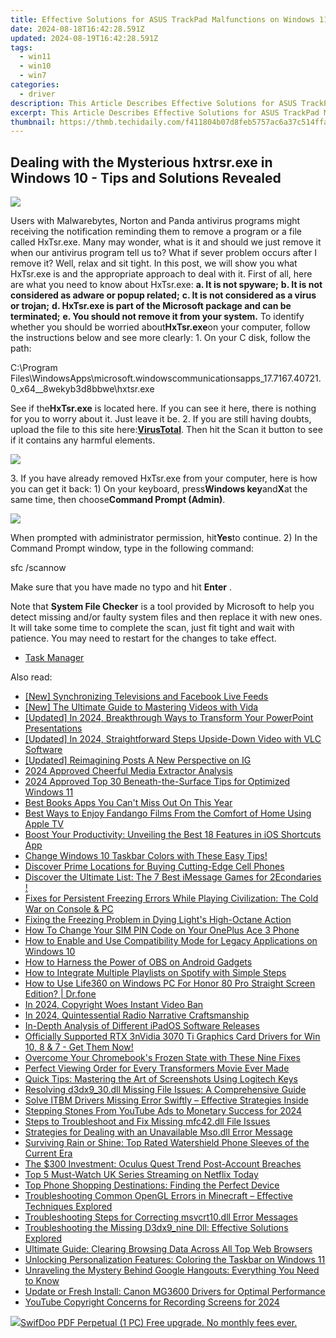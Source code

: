 ```yaml
---
title: Effective Solutions for ASUS TrackPad Malfunctions on Windows 11/10 PCs
date: 2024-08-18T16:42:28.591Z
updated: 2024-08-19T16:42:28.591Z
tags:
  - win11
  - win10
  - win7
categories:
  - driver
description: This Article Describes Effective Solutions for ASUS TrackPad Malfunctions on Windows 11/10 PCs
excerpt: This Article Describes Effective Solutions for ASUS TrackPad Malfunctions on Windows 11/10 PCs
thumbnail: https://thmb.techidaily.com/f411804b07d8feb5757ac6a37c514ffad28202840ac720d56c6054350be2fb61.jpg
---
```


## Dealing with the Mysterious hxtrsr.exe in Windows 10 - Tips and Solutions Revealed

![](https://images.drivereasy.com/wp-content/uploads/2017/06/img_594c93a245495.jpg)

Users with Malwarebytes, Norton and Panda antivirus programs might receiving the notification reminding them to remove a program or a file called HxTsr.exe. Many may wonder, what is it and should we just remove it when our antivirus program tell us to? What if sever problem occurs after I remove it? Well, relax and sit tight. In this post, we will show you what HxTsr.exe is and the appropriate approach to deal with it. First of all, here are what you need to know about HxTsr.exe: **a. It is not spyware;** **b. It is not considered as adware or popup related;** **c. It is not considered as a virus or trojan;**   **d. HxTsr.exe is part of the Microsoft package and can be terminated;** **e. You should not remove it from your system.** To identify whether you should be worried about**HxTsr.exe**on your computer, follow the instructions below and see more clearly: 1\. On your C disk, follow the path:

C:\Program Files\WindowsApps\microsoft.windowscommunicationsapps_17.7167.40721.0_x64__8wekyb3d8bbwe\hxtsr.exe

 See if the**HxTsr.exe** is located here. If you can see it here, there is nothing for you to worry about it. Just leave it be. 2\. If you are still having doubts, upload the file to this site here:[**VirusTotal**](https://www.virustotal.com/). Then hit the Scan it button to see if it contains any harmful elements.

![](https://images.drivereasy.com/wp-content/uploads/2017/06/img_594c99f6849c0.png)

3\. If you have already removed HxTsr.exe from your computer, here is how you can get it back: 1) On your keyboard, press**Windows key**and**X**at the same time, then choose**Command Prompt (Admin)**.

![](https://images.drivereasy.com/wp-content/uploads/2017/06/img_594c9ad4aa3e0.png)

When prompted with administrator permission, hit**Yes**to continue. 2) In the Command Prompt window, type in the following command:

sfc /scannow

Make sure that you have made no typo and hit **Enter** .

 Note that **System File Checker**  is a tool provided by Microsoft to help you detect missing and/or faulty system files and then replace it with new ones. It will take some time to complete the scan, just fit tight and wait with patience. You may need to restart for the changes to take effect.

* [Task Manager](https://tools.techidaily.com/drivereasy/download/)

<ins class="adsbygoogle"
     style="display:block"
     data-ad-format="autorelaxed"
     data-ad-client="ca-pub-7571918770474297"
     data-ad-slot="1223367746"></ins>



<ins class="adsbygoogle"
     style="display:block"
     data-ad-client="ca-pub-7571918770474297"
     data-ad-slot="8358498916"
     data-ad-format="auto"
     data-full-width-responsive="true"></ins>

<span class="atpl-alsoreadstyle">Also read:</span>
<div><ul>
<li><a href="https://facebook-videos.techidaily.com/new-synchronizing-televisions-and-facebook-live-feeds/"><u>[New] Synchronizing Televisions and Facebook Live Feeds</u></a></li>
<li><a href="https://some-approaches.techidaily.com/new-the-ultimate-guide-to-mastering-videos-with-vida/"><u>[New] The Ultimate Guide to Mastering Videos with Vida</u></a></li>
<li><a href="https://visual-screen-recording.techidaily.com/updated-in-2024-breakthrough-ways-to-transform-your-powerpoint-presentations/"><u>[Updated] In 2024, Breakthrough Ways to Transform Your PowerPoint Presentations</u></a></li>
<li><a href="https://visual-screen-recording.techidaily.com/updated-in-2024-straightforward-steps-upside-down-video-with-vlc-software/"><u>[Updated] In 2024, Straightforward Steps  Upside-Down Video with VLC Software</u></a></li>
<li><a href="https://instagram-videos.techidaily.com/updated-reimagining-posts-a-new-perspective-on-ig/"><u>[Updated] Reimagining Posts  A New Perspective on IG</u></a></li>
<li><a href="https://fox-direct.techidaily.com/2024-approved-cheerful-media-extractor-analysis/"><u>2024 Approved  Cheerful Media Extractor Analysis</u></a></li>
<li><a href="https://fox-direct.techidaily.com/2024-approved-top-30-beneath-the-surface-tips-for-optimized-windows-11/"><u>2024 Approved  Top 30 Beneath-the-Surface Tips for Optimized Windows 11</u></a></li>
<li><a href="https://techno-recovery.techidaily.com/best-books-apps-you-cant-miss-out-on-this-year/"><u>Best Books Apps You Can't Miss Out On This Year</u></a></li>
<li><a href="https://techno-recovery.techidaily.com/best-ways-to-enjoy-fandango-films-from-the-comfort-of-home-using-apple-tv/"><u>Best Ways to Enjoy Fandango Films From the Comfort of Home Using Apple TV</u></a></li>
<li><a href="https://techno-recovery.techidaily.com/boost-your-productivity-unveiling-the-best-18-features-in-ios-shortcuts-app/"><u>Boost Your Productivity: Unveiling the Best 18 Features in iOS Shortcuts App</u></a></li>
<li><a href="https://techno-recovery.techidaily.com/1722871421369-change-windows-10-taskbar-colors-with-these-easy-tips/"><u>Change Windows 10 Taskbar Colors with These Easy Tips!</u></a></li>
<li><a href="https://techno-recovery.techidaily.com/discover-prime-locations-for-buying-cutting-edge-cell-phones/"><u>Discover Prime Locations for Buying Cutting-Edge Cell Phones</u></a></li>
<li><a href="https://techno-recovery.techidaily.com/discover-the-ultimate-list-the-7-best-imessage-games-for-2econdaries/"><u>Discover the Ultimate List: The 7 Best iMessage Games for 2Econdaries !</u></a></li>
<li><a href="https://win-answers.techidaily.com/fixes-for-persistent-freezing-errors-while-playing-civilization-the-cold-war-on-console-and-pc/"><u>Fixes for Persistent Freezing Errors While Playing Civilization: The Cold War on Console & PC</u></a></li>
<li><a href="https://program-issues.techidaily.com/1722999700739-fixing-the-freezing-problem-in-dying-lights-high-octane-action/"><u>Fixing the Freezing Problem in Dying Light's High-Octane Action</u></a></li>
<li><a href="https://sim-unlock.techidaily.com/how-to-change-your-sim-pin-code-on-your-oneplus-ace-3-phone-by-drfone-android/"><u>How To Change Your SIM PIN Code on Your OnePlus Ace 3 Phone</u></a></li>
<li><a href="https://tech-haven.techidaily.com/how-to-enable-and-use-compatibility-mode-for-legacy-applications-on-windows-10/"><u>How to Enable and Use Compatibility Mode for Legacy Applications on Windows 10</u></a></li>
<li><a href="https://remote-screen-capture.techidaily.com/how-to-harness-the-power-of-obs-on-android-gadgets/"><u>How to Harness the Power of OBS on Android Gadgets</u></a></li>
<li><a href="https://techno-recovery.techidaily.com/how-to-integrate-multiple-playlists-on-spotify-with-simple-steps/"><u>How to Integrate Multiple Playlists on Spotify with Simple Steps</u></a></li>
<li><a href="https://change-location.techidaily.com/how-to-use-life360-on-windows-pc-for-honor-80-pro-straight-screen-edition-drfone-by-drfone-virtual-android/"><u>How to Use Life360 on Windows PC For Honor 80 Pro Straight Screen Edition? | Dr.fone</u></a></li>
<li><a href="https://facebook-clips.techidaily.com/in-2024-copyright-woes-instant-video-ban/"><u>In 2024, Copyright Woes  Instant Video Ban</u></a></li>
<li><a href="https://extra-skills.techidaily.com/in-2024-quintessential-radio-narrative-craftsmanship/"><u>In 2024, Quintessential Radio Narrative Craftsmanship</u></a></li>
<li><a href="https://techno-recovery.techidaily.com/in-depth-analysis-of-different-ipados-software-releases/"><u>In-Depth Analysis of Different iPadOS Software Releases</u></a></li>
<li><a href="https://driver-download.techidaily.com/officially-supported-rtx-3nvidia-3070-ti-graphics-card-drivers-for-win-10-8-and-7-get-them-now/"><u>Officially Supported RTX 3nVidia 3070 Ti Graphics Card Drivers for Win 10, 8 & 7 - Get Them Now!</u></a></li>
<li><a href="https://techno-recovery.techidaily.com/overcome-your-chromebooks-frozen-state-with-these-nine-fixes/"><u>Overcome Your Chromebook's Frozen State with These Nine Fixes</u></a></li>
<li><a href="https://techno-recovery.techidaily.com/perfect-viewing-order-for-every-transformers-movie-ever-made/"><u>Perfect Viewing Order for Every Transformers Movie Ever Made</u></a></li>
<li><a href="https://techno-recovery.techidaily.com/quick-tips-mastering-the-art-of-screenshots-using-logitech-keys/"><u>Quick Tips: Mastering the Art of Screenshots Using Logitech Keys</u></a></li>
<li><a href="https://techno-recovery.techidaily.com/resolving-d3dx930dll-missing-file-issues-a-comprehensive-guide/"><u>Resolving d3dx9_30.dll Missing File Issues: A Comprehensive Guide</u></a></li>
<li><a href="https://driver-error.techidaily.com/solve-itbm-drivers-missing-error-swiftly-effective-strategies-inside/"><u>Solve ITBM Drivers Missing Error Swiftly – Effective Strategies Inside</u></a></li>
<li><a href="https://facebook-record-videos.techidaily.com/stepping-stones-from-youtube-ads-to-monetary-success-for-2024/"><u>Stepping Stones From YouTube Ads to Monetary Success for 2024</u></a></li>
<li><a href="https://techno-recovery.techidaily.com/steps-to-troubleshoot-and-fix-missing-mfc42dll-file-issues/"><u>Steps to Troubleshoot and Fix Missing mfc42.dll File Issues</u></a></li>
<li><a href="https://techno-recovery.techidaily.com/strategies-for-dealing-with-an-unavailable-msodll-error-message/"><u>Strategies for Dealing with an Unavailable Mso.dll Error Message</u></a></li>
<li><a href="https://techno-recovery.techidaily.com/surviving-rain-or-shine-top-rated-watershield-phone-sleeves-of-the-current-era/"><u>Surviving Rain or Shine: Top Rated Watershield Phone Sleeves of the Current Era</u></a></li>
<li><a href="https://facebook.techidaily.com/the-300-investment-oculus-quest-trend-post-account-breaches/"><u>The $300 Investment: Oculus Quest Trend Post-Account Breaches</u></a></li>
<li><a href="https://techno-recovery.techidaily.com/1722898005014-top-5-must-watch-uk-series-streaming-on-netflix-today/"><u>Top 5 Must-Watch UK Series Streaming on Netflix Today</u></a></li>
<li><a href="https://techno-recovery.techidaily.com/top-phone-shopping-destinations-finding-the-perfect-device/"><u>Top Phone Shopping Destinations: Finding the Perfect Device</u></a></li>
<li><a href="https://win-howtos.techidaily.com/troubleshooting-common-opengl-errors-in-minecraft-effective-techniques-explored/"><u>Troubleshooting Common OpenGL Errors in Minecraft – Effective Techniques Explored</u></a></li>
<li><a href="https://techno-recovery.techidaily.com/troubleshooting-steps-for-correcting-msvcrt10dll-error-messages/"><u>Troubleshooting Steps for Correcting msvcrt10.dll Error Messages</u></a></li>
<li><a href="https://techno-recovery.techidaily.com/troubleshooting-the-missing-d3dx9nine-dll-effective-solutions-explored/"><u>Troubleshooting the Missing D3dx9_nine Dll: Effective Solutions Explored</u></a></li>
<li><a href="https://techno-recovery.techidaily.com/ultimate-guide-clearing-browsing-data-across-all-top-web-browsers/"><u>Ultimate Guide: Clearing Browsing Data Across All Top Web Browsers</u></a></li>
<li><a href="https://techno-recovery.techidaily.com/unlocking-personalization-features-coloring-the-taskbar-on-windows-11/"><u>Unlocking Personalization Features: Coloring the Taskbar on Windows 11</u></a></li>
<li><a href="https://techno-recovery.techidaily.com/unraveling-the-mystery-behind-google-hangouts-everything-you-need-to-know/"><u>Unraveling the Mystery Behind Google Hangouts: Everything You Need to Know</u></a></li>
<li><a href="https://driver-download.techidaily.com/update-or-fresh-install-canon-mg3600-drivers-for-optimal-performance/"><u>Update or Fresh Install: Canon MG3600 Drivers for Optimal Performance</u></a></li>
<li><a href="https://facebook-video-share.techidaily.com/youtube-copyright-concerns-for-recording-screens-for-2024/"><u>YouTube Copyright Concerns for Recording Screens for 2024</u></a></li>
</ul></div>

<!-- affiliate ads begin -->
<a href="https://purchase.swifdoo.com/order/checkout.php?PRODS=40002162&QTY=1&AFFILIATE=108875&CART=1"><img src="https://secure.avangate.com/images/merchant/8b932759a5a04ddb34bf79e3f9072e4b/products/1_Product%20box%20white-1024x1024.png" border="0">SwifDoo PDF Perpetual (1 PC) Free upgrade. No monthly fees ever. 
</a>
<!-- affiliate ads end -->